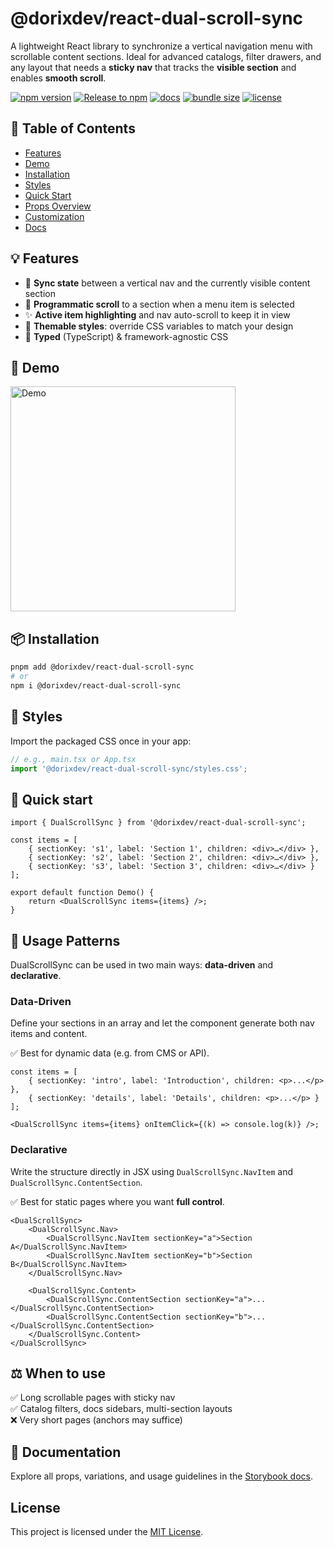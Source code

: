 # @dorixdev/react-dual-scroll-sync

A lightweight React library to synchronize a vertical navigation menu with scrollable content sections. Ideal for advanced catalogs, filter drawers, and any layout that needs a **sticky nav** that tracks the **visible section** and enables **smooth scroll**.

[![npm version](https://img.shields.io/npm/v/@dorixdev/react-dual-scroll-sync?logo=npm&color=cb3837)](https://www.npmjs.com/package/@dorixdev/react-dual-scroll-sync)
[![Release to npm](https://github.com/dorixdev/react-dual-scroll-sync/actions/workflows/release.yml/badge.svg)](https://github.com/dorixdev/react-dual-scroll-sync/actions/workflows/release.yml)
[![docs](https://img.shields.io/badge/docs-Storybook-ff4785?logo=storybook)](https://react-dual-scroll-sync.vercel.app)
[![bundle size](https://img.shields.io/bundlephobia/minzip/@dorixdev/react-dual-scroll-sync?label=size&logo=webpack)](https://bundlephobia.com/package/@dorixdev/react-dual-scroll-sync)
[![license](https://img.shields.io/badge/License-MIT-blue.svg)](./LICENSE)

## 📑 Table of Contents

- [Features](#-features)
- [Demo](#-demo)
- [Installation](#-installation)
- [Styles](#-styles)
- [Quick Start](#-quick-start)
- [Props Overview](#-props-overview)
- [Customization](#-customization)
- [Docs](#-documentation)

## 💡 Features

- 🔗 **Sync state** between a vertical nav and the currently visible content section
- 🧭 **Programmatic scroll** to a section when a menu item is selected
- ✨ **Active item highlighting** and nav auto-scroll to keep it in view
- 🎨 **Themable styles**: override CSS variables to match your design
- 🧪 **Typed** (TypeScript) & framework-agnostic CSS

## 🎥 Demo

<img alt="Demo" src="https://raw.githubusercontent.com/dorixdev/react-dual-scroll-sync/main/demo/preview.gif" width="360" />

## 📦 Installation

```bash
pnpm add @dorixdev/react-dual-scroll-sync
# or
npm i @dorixdev/react-dual-scroll-sync
```

## 💄 Styles

Import the packaged CSS once in your app:

```ts
// e.g., main.tsx or App.tsx
import '@dorixdev/react-dual-scroll-sync/styles.css';
```

## 🚀 Quick start

```tsx
import { DualScrollSync } from '@dorixdev/react-dual-scroll-sync';

const items = [
	{ sectionKey: 's1', label: 'Section 1', children: <div>…</div> },
	{ sectionKey: 's2', label: 'Section 2', children: <div>…</div> },
	{ sectionKey: 's3', label: 'Section 3', children: <div>…</div> }
];

export default function Demo() {
	return <DualScrollSync items={items} />;
}
```

## 🧩 Usage Patterns

DualScrollSync can be used in two main ways: **data-driven** and **declarative**.

### Data-Driven

Define your sections in an array and let the component generate both nav items and content.

✅ Best for dynamic data (e.g. from CMS or API).

```tsx
const items = [
	{ sectionKey: 'intro', label: 'Introduction', children: <p>...</p> },
	{ sectionKey: 'details', label: 'Details', children: <p>...</p> }
];

<DualScrollSync items={items} onItemClick={(k) => console.log(k)} />;
```

### Declarative

Write the structure directly in JSX using `DualScrollSync.NavItem` and `DualScrollSync.ContentSection`.

✅ Best for static pages where you want **full control**.

```tsx
<DualScrollSync>
	<DualScrollSync.Nav>
		<DualScrollSync.NavItem sectionKey="a">Section A</DualScrollSync.NavItem>
		<DualScrollSync.NavItem sectionKey="b">Section B</DualScrollSync.NavItem>
	</DualScrollSync.Nav>

	<DualScrollSync.Content>
		<DualScrollSync.ContentSection sectionKey="a">...</DualScrollSync.ContentSection>
		<DualScrollSync.ContentSection sectionKey="b">...</DualScrollSync.ContentSection>
	</DualScrollSync.Content>
</DualScrollSync>
```

## ⚖️ When to use

✅ Long scrollable pages with sticky nav  
✅ Catalog filters, docs sidebars, multi-section layouts  
❌ Very short pages (anchors may suffice)

## 📘 Documentation

Explore all props, variations, and usage guidelines in the [Storybook docs](https://react-dual-scroll-sync.vercel.app).

## License

This project is licensed under the [MIT License](LICENSE).
